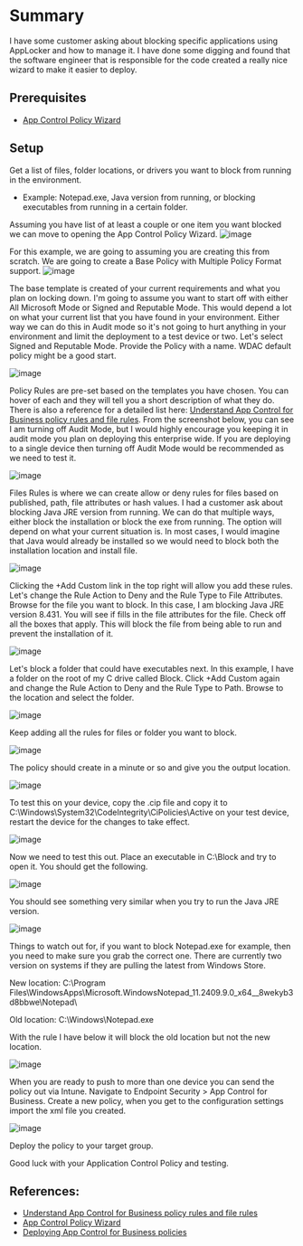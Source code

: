 # Summary
I have some customer asking about blocking specific applications using AppLocker and how to manage it. I have done some digging and found that the software engineer that is responsible for the code created a really nice wizard to make it easier to deploy. 

## Prerequisites
* [App Control Policy Wizard](https://webapp-wdac-wizard.azurewebsites.net/)

## Setup
Get a list of files, folder locations, or drivers you want to block from running in the environment.
* Example: Notepad.exe, Java version from running, or blocking executables from running in a certain folder.

Assuming you have list of at least a couple or one item you want blocked we can move to opening the App Control Policy Wizard.
![image](https://github.com/user-attachments/assets/df1a6817-6d18-475c-899c-5409ffd47cac)

For this example, we are going to assuming you are creating this from scratch. We are going to create a Base Policy with Multiple Policy Format support.
![image](https://github.com/user-attachments/assets/05371f80-68a7-4a81-b171-fa2ca9cdd1be)

The base template is created of your current requirements and what you plan on locking down. I'm going to assume you want to start off with either All Microsoft Mode or Signed and Reputable Mode. This would depend a lot on what your current list that you have found in your environment. Either way we can do this in Audit mode so it's not going to hurt anything in your environment and limit the deployment to a test device or two. Let's select Signed and Reputable Mode. Provide the Policy with a name. WDAC default policy might be a good start.

![image](https://github.com/user-attachments/assets/9981ddb0-569d-42ba-9b66-16390975a608)

Policy Rules are pre-set based on the templates you have chosen. You can hover of each and they will tell you a short description of what they do. There is also a reference for a detailed list here: [Understand App Control for Business policy rules and file rules](https://learn.microsoft.com/en-us/windows/security/application-security/application-control/app-control-for-business/design/select-types-of-rules-to-create). From the screenshot below, you can see I am turning off Audit Mode, but I would highly encourage you keeping it in audit mode you plan on deploying this enterprise wide. If you are deploying to a single device then turning off Audit Mode would be recommended as we need to test it.

![image](https://github.com/user-attachments/assets/a9038d86-c862-49fd-9867-78151d4932bb)

Files Rules is where we can create allow or deny rules for files based on published, path, file attributes or hash values. I had a customer ask about blocking Java JRE version from running. We can do that multiple ways, either block the installation or block the exe from running. The option will depend on what your current situation is. In most cases, I would imagine that Java would already be installed so we would need to block both the installation location and install file.

![image](https://github.com/user-attachments/assets/7eee6371-f17b-44fa-b54a-9e24202bea17)


Clicking the +Add Custom link in the top right will allow you add these rules. Let's change the Rule Action to Deny and the Rule Type to File Attributes. Browse for the file you want to block. In this case, I am blocking Java JRE version 8.431. You will see if fills in the file attributes for the file. Check off all the boxes that apply. This will block the file from being able to run and prevent the installation of it.

![image](https://github.com/user-attachments/assets/a77f6802-9712-4c84-8869-e36c899ef5b5)

Let's block a folder that could have executables next. In this example, I have a folder on the root of my C drive called Block. Click +Add Custom again and change the Rule Action to Deny and the Rule Type to Path. Browse to the location and select the folder.

![image](https://github.com/user-attachments/assets/224edc3d-cd2e-4048-b8a0-e1a32d208f4a)

Keep adding all the rules for files or folder you want to block.

![image](https://github.com/user-attachments/assets/3b8fe940-3d97-4fbb-8ff3-cc9efa6f9054)

The policy should create in a minute or so and give you the output location.

![image](https://github.com/user-attachments/assets/c6c0549a-6255-4af7-bb82-b84b89826f48)

To test this on your device, copy the .cip file and copy it to C:\Windows\System32\CodeIntegrity\CiPolicies\Active on your test device, restart the device for the changes to take effect.

![image](https://github.com/user-attachments/assets/b4986c3e-ac56-4f09-9302-794cdc928981)

Now we need to test this out. Place an executable in C:\Block and try to open it. You should get the following.

![image](https://github.com/user-attachments/assets/a366b4ba-198f-4cff-84ba-0b226289ab7c)

You should see something very similar when you try to run the Java JRE version.

![image](https://github.com/user-attachments/assets/628d8505-8fc9-4b14-a331-8813418e6c9f)

Things to watch out for, if you want to block Notepad.exe for example, then you need to make sure you grab the correct one. There are currently two version on systems if they are pulling the latest from Windows Store. 

New location: C:\Program Files\WindowsApps\Microsoft.WindowsNotepad_11.2409.9.0_x64__8wekyb3d8bbwe\Notepad\

Old location: C:\Windows\Notepad.exe

With the rule I have below it will block the old location but not the new location.

![image](https://github.com/user-attachments/assets/39981710-2ba2-4cce-b317-245bcb7fafe9)

When you are ready to push to more than one device you can send the policy out via Intune. Navigate to Endpoint Security > App Control for Business. Create a new policy, when you get to the configuration settings import the xml file you created.

![image](https://github.com/user-attachments/assets/ff6ba2df-1a54-45ee-8d21-56bcd4dac0d8)

Deploy the policy to your target group.

Good luck with your Application Control Policy and testing.


## References:
* [Understand App Control for Business policy rules and file rules](https://learn.microsoft.com/en-us/windows/security/application-security/application-control/app-control-for-business/design/select-types-of-rules-to-create)
* [App Control Policy Wizard](https://webapp-wdac-wizard.azurewebsites.net/)
* [Deploying App Control for Business policies](https://learn.microsoft.com/en-us/windows/security/application-security/application-control/app-control-for-business/deployment/appcontrol-deployment-guide)
